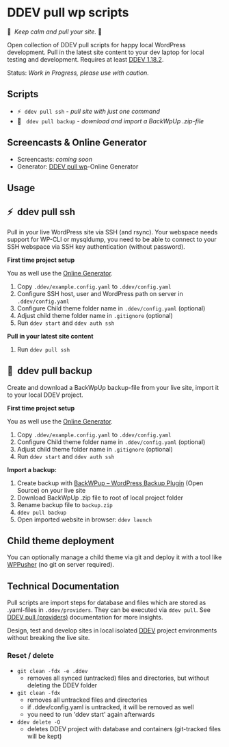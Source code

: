 # DDEV pull wp scripts

🧘&nbsp; *Keep calm and pull your site.* 🧘

Open collection of DDEV pull scripts for happy local WordPress development. Pull in the latest site content to your dev laptop for local testing and development. Requires at least [DDEV 1.18.2](https://github.com/drud/ddev/releases/tag/v1.18.2).

Status: *Work in Progress, please use with caution.*

## Scripts

- ⚡️&nbsp; `ddev pull ssh` - *pull site with just one command*<br>
- 💾 &nbsp; `ddev pull backup` - *download and import a BackWpUp .zip-file*

## Screencasts & Online Generator

- Screencasts: *coming soon*
- Generator: [DDEV pull wp](https://mandrasch.github.io/ddev-pull-wp-generator/)-Online Generator

## Usage

## ⚡️&nbsp;  ddev pull ssh

Pull in your live WordPress site via SSH (and rsync). Your webspace needs support for WP-CLI or mysqldump, you need to be able to connect to your SSH webspace via SSH key authentication (without password).

**First time project setup**

You as well use the [Online Generator](https://mandrasch.github.io/ddev-pull-wp-generator/).

1. Copy `.ddev/example.config.yaml` to `.ddev/config.yaml`
1. Configure SSH host, user and WordPress path on server in `.ddev/config.yaml`
1. Configure Child theme folder name in `.ddev/config.yaml` (optional)
3. Adjust child theme folder name in `.gitignore` (optional)
4. Run `ddev start` and `ddev auth ssh`

**Pull in your latest site content**

1. Run `ddev pull ssh`

## 💾 &nbsp;ddev pull backup

Create and download a BackWpUp backup-file from your live site, import it to your local DDEV project.

**First time project setup**

You as well use the [Online Generator](https://mandrasch.github.io/ddev-pull-wp-generator/).

1. Copy `.ddev/example.config.yaml` to `.ddev/config.yaml`
1. Configure Child theme folder name in `.ddev/config.yaml` (optional)
3. Adjust child theme folder name in `.gitignore` (optional)
4. Run `ddev start` and `ddev auth ssh`

**Import a backup:**

1. Create backup with [BackWPup – WordPress Backup Plugin](https://wordpress.org/plugins/backwpup/) (Open Source) on your live site
1. Download BackWpUp .zip file to root of local project folder
1. Rename backup file to `backup.zip`
1. `ddev pull backup`
1. Open imported website in browser: `ddev launch`

## Child theme deployment

You can optionally manage a child theme via git and deploy it with a tool like [WPPusher](https://wppusher.com/) (no git on server required).

## Technical Documentation

Pull scripts are import steps for database and files which are stored as .yaml-files in `.ddev/providers`. They can be executed via `ddev pull`. See [DDEV pull (providers)](https://ddev.readthedocs.io/en/stable/users/providers/provider-introduction/) documentation for more insights.

 Design, test  and develop sites in local isolated [DDEV](https://ddev.readthedocs.io/en/stable/) project environments without breaking the live site.

### Reset / delete

- `git clean -fdx -e .ddev`
    - removes all synced (untracked) files and directories, but without deleting the DDEV folder
- `git clean -fdx`
    - removes all untracked files and directories
    - if .ddev/config.yaml is untracked, it will be removed as well
    - you need to run 'ddev start' again afterwards
- `ddev delete -O`
    - deletes DDEV project with database and containers (git-tracked files will be kept)
